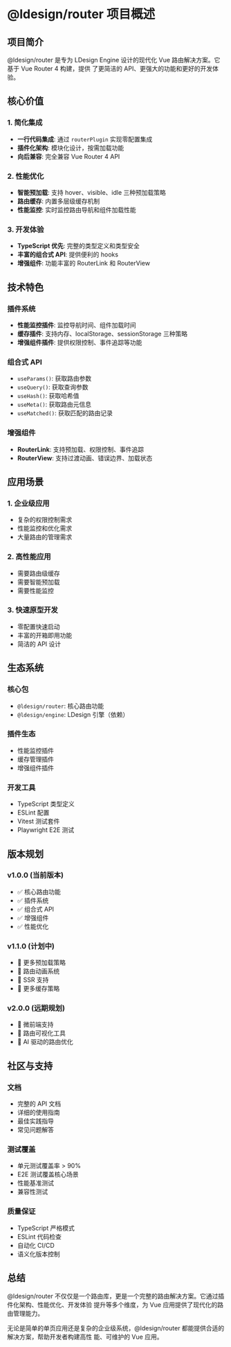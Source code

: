 # @ldesign/router 项目概述

## 项目简介

@ldesign/router 是专为 LDesign Engine 设计的现代化 Vue 路由解决方案。它基于 Vue Router 4 构建，提供
了更简洁的 API、更强大的功能和更好的开发体验。

## 核心价值

### 1. 简化集成

- **一行代码集成**: 通过 `routerPlugin` 实现零配置集成
- **插件化架构**: 模块化设计，按需加载功能
- **向后兼容**: 完全兼容 Vue Router 4 API

### 2. 性能优化

- **智能预加载**: 支持 hover、visible、idle 三种预加载策略
- **路由缓存**: 内置多层级缓存机制
- **性能监控**: 实时监控路由导航和组件加载性能

### 3. 开发体验

- **TypeScript 优先**: 完整的类型定义和类型安全
- **丰富的组合式 API**: 提供便利的 hooks
- **增强组件**: 功能丰富的 RouterLink 和 RouterView

## 技术特色

### 插件系统

- **性能监控插件**: 监控导航时间、组件加载时间
- **缓存插件**: 支持内存、localStorage、sessionStorage 三种策略
- **增强组件插件**: 提供权限控制、事件追踪等功能

### 组合式 API

- `useParams()`: 获取路由参数
- `useQuery()`: 获取查询参数
- `useHash()`: 获取哈希值
- `useMeta()`: 获取路由元信息
- `useMatched()`: 获取匹配的路由记录

### 增强组件

- **RouterLink**: 支持预加载、权限控制、事件追踪
- **RouterView**: 支持过渡动画、错误边界、加载状态

## 应用场景

### 1. 企业级应用

- 复杂的权限控制需求
- 性能监控和优化需求
- 大量路由的管理需求

### 2. 高性能应用

- 需要路由级缓存
- 需要智能预加载
- 需要性能监控

### 3. 快速原型开发

- 零配置快速启动
- 丰富的开箱即用功能
- 简洁的 API 设计

## 生态系统

### 核心包

- `@ldesign/router`: 核心路由功能
- `@ldesign/engine`: LDesign 引擎（依赖）

### 插件生态

- 性能监控插件
- 缓存管理插件
- 增强组件插件

### 开发工具

- TypeScript 类型定义
- ESLint 配置
- Vitest 测试套件
- Playwright E2E 测试

## 版本规划

### v1.0.0 (当前版本)

- ✅ 核心路由功能
- ✅ 插件系统
- ✅ 组合式 API
- ✅ 增强组件
- ✅ 性能优化

### v1.1.0 (计划中)

- 🔄 更多预加载策略
- 🔄 路由动画系统
- 🔄 SSR 支持
- 🔄 更多缓存策略

### v2.0.0 (远期规划)

- 🔄 微前端支持
- 🔄 路由可视化工具
- 🔄 AI 驱动的路由优化

## 社区与支持

### 文档

- 完整的 API 文档
- 详细的使用指南
- 最佳实践指导
- 常见问题解答

### 测试覆盖

- 单元测试覆盖率 > 90%
- E2E 测试覆盖核心场景
- 性能基准测试
- 兼容性测试

### 质量保证

- TypeScript 严格模式
- ESLint 代码检查
- 自动化 CI/CD
- 语义化版本控制

## 总结

@ldesign/router 不仅仅是一个路由库，更是一个完整的路由解决方案。它通过插件化架构、性能优化、开发体验
提升等多个维度，为 Vue 应用提供了现代化的路由管理能力。

无论是简单的单页应用还是复杂的企业级系统，@ldesign/router 都能提供合适的解决方案，帮助开发者构建高性
能、可维护的 Vue 应用。
